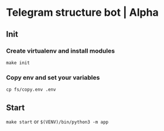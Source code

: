 # Telegram structure bot | Alpha

## Init

### Create virtualenv and install modules

`make init`

### Copy env and set your variables

`cp fs/copy.env .env`

## Start

`make start` 
or
`$(VENV)/bin/python3 -m app`


